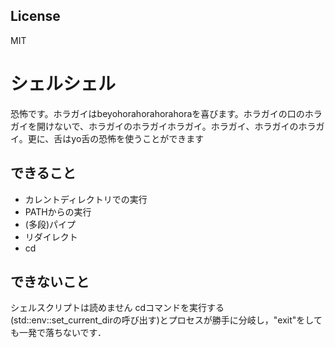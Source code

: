 ## License
MIT

# シェルシェル

恐怖です。ホラガイはbeyohorahorahorahoraを喜びます。ホラガイの口のホラガイを開けないで、ホラガイのホラガイホラガイ。ホラガイ、ホラガイのホラガイ。更に、舌はyo舌の恐怖を使うことができます

## できること
- カレントディレクトリでの実行
- PATHからの実行
- (多段)パイプ
- リダイレクト
- cd

## できないこと
シェルスクリプトは読めません
cdコマンドを実行する(std::env::set_current_dirの呼び出す)とプロセスが勝手に分岐し，"exit"をしても一発で落ちないです．